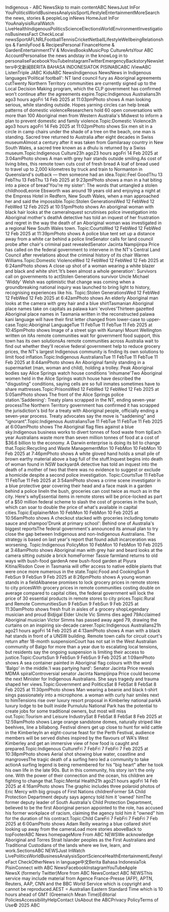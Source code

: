 Indigenous - ABC NewsSkip to main contentABC NewsJust InFor YouPoliticsWorldBusinessAnalysisSportLifestyleEntertainmentMoreSearch the news, stories & peopleLog inNews HomeJust InFor YouAnalysisRuralWatch LiveHealthIndigenousPoliticsScienceElectionsWorldEnvironmentInvestigationsBusinessFact CheckLocal newsSportAFLNRLFootballTennisCricketNetballLifestyleWellbeingRelationships & FamilyFood & RecipesPersonal FinanceHome & GardenEntertainmentTV & MoviesBooksMusicPop CultureArtsYour ABC AccountPersonalise the news andstay in the knowLog in to personaliseFacebookYouTubeInstagramTwitterEmergencyBackstoryNewsletters中文新闻BERITA BAHASA INDONESIATOK PISINABCABC iViewABC ListenTriple JABC KidsABC NewsIndigenous NewsNews in Indigenous languages'Political football': NT land council fury as Aboriginal agreements cutTwenty Northern Territory communities are currently signed up to the Local Decision Making program, which the CLP government has confirmed won’t continue after the agreements expire.Topic:Indigenous Australians3h ago3 hours agoFri 14 Feb 2025 at 11:03pmPhoto shows A man looking serious, while standing outside. Hopes yarning circles can help break patterns of domestic violenceResearchers hold 60 open conversations with more than 100 Aboriginal men from Western Australia's Midwest to inform a plan to prevent domestic and family violence.Topic:Domestic Violence3h ago3 hours agoFri 14 Feb 2025 at 11:02pmPhoto shows Six men sit in a circle in camp chairs under the shade of a tree on the beach, one man is standing. Sacred tree returned to Australia after eight decades in Swiss museumAlmost a century after it was taken from Gamilaraay country in New South Wales, a sacred tree known as a dhulu is returned by a Swiss museum.Topic:Indigenous Culture23h ago23 hours agoFri 14 Feb 2025 at 3:04amPhoto shows A man with grey hair stands outside smiling.As cost of living bites, this remote town cuts cost of fresh bread
A loaf of bread used to travel up to 2,000 kilometres by truck and train to Normanton in Queensland's outback — then someone had an idea.Topic:Feel GoodThu 13 FebThu 13 FebThu 13 Feb 2025 at 9:23pmPhoto shows a man in a hat biting into a piece of bread'You're my sister': The words that untangled a stolen childhoodLeonie Ebsworth was around 19 years old and enjoying a night at the Empress Hotel in Redfern, New South Wales, when a man approached her and said the impossible.Topic:Stolen GenerationsWed 12 FebWed 12 FebWed 12 Feb 2025 at 10:51pmPhoto shows An aboriginal woman with black hair looks at the cameraInquest scrutinises police investigation into Aboriginal mother's deathA detective has told an inquest of her frustration and regret in the way the death of an Aboriginal woman was investigated in a regional New South Wales town. Topic:CourtsWed 12 FebWed 12 FebWed 12 Feb 2025 at 11:39pmPhoto shows A police blue tent set up a distance away from a white car behind a police lineSenator calls for land council probe after chair's criminal past revealedSenator Jacinta Nampijinpa Price has called on the federal government to intervene in the NT's Central Land Council after revelations about the criminal history of its chair Warren Williams.Topic:Domestic ViolenceWed 12 FebWed 12 FebWed 12 Feb 2025 at 6:24amPhoto shows A close up shot of a woman wearing a white blazer and black and white shirt.'It’s been almost a whole generation': Survivors call on governments to actStolen Generations survivor Uncle Michael 'Widdy' Welsh was optimistic that change was coming when a groundbreaking national inquiry was launched to bring light to history, recognising experiences like his. Topic:Stolen GenerationsWed 12 FebWed 12 FebWed 12 Feb 2025 at 6:42amPhoto shows An elderly Aboriginal man looks at the camera with grey hair and a blue shirtTasmanian Aboriginal place names take on capitals as palawa kani 'evolves'Thirteen gazetted Aboriginal place names in Tasmania written in the reconstructed palawa kani language will have their first letter changed from lower-case to upper-case.Topic:Aboriginal LanguageTue 11 FebTue 11 FebTue 11 Feb 2025 at 10:45pmPhoto shows Image of a street sign with Kunanyi Mount Wellington written on itAs remote communities wait for government food support, this town has its own solutionsAs remote communities across Australia wait to find out whether they'll receive federal government help to reduce grocery prices, the NT's largest Indigenous community is finding its own solutions to limit food inflation.Topic:Indigenous AustraliansTue 11 FebTue 11 FebTue 11 Feb 2025 at 8:44amPhoto shows An Aboriginal family standing in a supermarket (man, woman and child), holding a trolley. Peak Aboriginal bodies say Alice Springs watch house conditions 'inhumane'Two Aboriginal women held in the Alice Springs watch house have described the "disgusting" conditions, saying cells are so full inmates sometimes have to share mattresses.Topic:PrisonsWed 12 FebWed 12 FebWed 12 Feb 2025 at 5:05amPhoto shows The front of the Alice Springs police station.'Saddening': Treaty plans scrapped in the NT, ending seven-year processThe Northern Territory government has confirmed it has scrapped the jurisdiction's bid for a treaty with Aboriginal people, officially ending a seven-year process. Treaty advocates say the move is "saddening" and "ignorant".Topic:Indigenous AustraliansTue 11 FebTue 11 FebTue 11 Feb 2025 at 6:00amPhoto shows The Aboriginal flag flies against a blue sky.Indigenous business works to divert tonnes of food waste from tipEach year Australians waste more than seven million tonnes of food at a cost of $36.6 billion to the economy. A Darwin enterprise is doing its bit to change that.Topic:Recycling and Waste ManagementMon 10 FebMon 10 FebMon 10 Feb 2025 at 7:46pmPhoto shows A white gloved hand holds a small pile of brown earthy material above a bag full of the stuff.Inquest begins into death of woman found in NSW backyardA detective has told an inquest into the death of a mother of two that there was no evidence to suggest or exclude a homicide despite a second police investigation. Topic:CourtsTue 11 FebTue 11 FebTue 11 Feb 2025 at 3:54amPhoto shows a crime scene investigator in a blue protective gear covering their head and a face mask in a garden behind a police lineIn the bush, groceries can cost twice as much as in the city. Here's whyEssential items in remote stores will be price-locked as part of a $50 million federal scheme to slash the cost of groceries in the bush, which can soar to double the price of what's available in capital cities.Topic:ExplainerMon 10 FebMon 10 FebMon 10 Feb 2025 at 10:56amPhoto shows A checkout stacked with groceries including tomato sauce and shampoo'Drunk at primary school': Behind one of Australia's biggest reportsThe federal government's announced its annual plan to try close the gap between Indigenous and non-Indigenous Australians. The strategy is based on last year's report that found adult incarceration was worsening. Topic:Indigenous PolicyMon 10 FebMon 10 FebMon 10 Feb 2025 at 3:48amPhoto shows Aboriginal man with grey hair and beard looks at the camera sitting outside a brick homeFormer Tassie farmland returns to old ways with bush-food gardenA new bush-food garden at Piyura Kitina/Risdon Cove in Tasmania will offer access to native edible plants that were once more numerous in the state.Topic:Food and CookingSun 9 FebSun 9 FebSun 9 Feb 2025 at 8:26pmPhoto shows A young woman stands in a fieldAlbanese promises to lock grocery prices in remote stores to city pricesWith grocery prices in remote communities costing double on average compared to capital cities, the federal government will lock the price of 30 essential products in remote stores to city prices.Topic:Rural and Remote CommunitiesSun 9 FebSun 9 FebSun 9 Feb 2025 at 11:30amPhoto shows fresh fruit in aisles of a grocery shopLegendary musician and proud Bidjigal Elder Uncle Vic Simms dies aged 79Acclaimed Aboriginal musician Victor Simms has passed away aged 79, drawing the curtains on an inspiring six-decade career.Topic:Indigenous Australians21h ago21 hours agoFri 14 Feb 2025 at 4:13amPhoto shows A man with a black hat stands in front of a UNSW building. Remote town calls for circuit court's return after 18-month suspensionCourt has not sat in the West Australian community of Balgo for more than a year due to escalating local tensions, but residents say the ongoing suspension is limiting their access to justice.Topic:CourtsSun 9 FebSun 9 FebSun 9 Feb 2025 at 1:09amPhoto shows A sea container painted in Aboriginal flag colours with the word 'Balgo' in the middle.'I was partying hard': Senator Jacinta Price reveals MDMA spiralControversial senator Jacinta Nampijinpa Price could become the next Minister for Indigenous Australians. She says tragedy and trauma shaped her views.Topic:Government and PoliticsSat 8 FebSat 8 FebSat 8 Feb 2025 at 11:30pmPhoto shows Man wearing a beanie and black t-shirt sings passionately into a microphone. a woman with curly hair smiles next to himTensions rise over luxury resort proposal in Kimberley national parkA luxury lodge to be built inside Purnululu National Park has the potential to create jobs for some traditional owners, but most will miss out.Topic:Tourism and Leisure IndustrySat 8 FebSat 8 FebSat 8 Feb 2025 at 12:59amPhoto shows Large orange sandstone domes, naturally striped like beehives, line a billabong.
Festival diners get up close to hunt for wild cattle in the KimberleyIn an eight-course feast for the Perth Festival, audience members will be served dishes inspired by the flavours of WA's West Kimberley and get an immersive view of how food is caught and prepared.Topic:Indigenous CultureFri 7 FebFri 7 FebFri 7 Feb 2025 at 10:38pmPhoto shows Aerial shot showing blue water, coastline and mangrovesThe tragic death of a surfing hero led a community to take actionA surfing legend is being remembered for his "big heart" after he took his own life in the late 90s. But in this community, his story isn't the only one. With the power of their connection and the ocean, his children are fighting to change that.Topic:Mental Health21h ago21 hours agoFri 14 Feb 2025 at 4:16amPhoto shows The graphic includes three polaroid photos of Eric Mercy with big groups of First Nations childrenFormer SA Child Protection Department deputy says agency told him it 'owned' himThe former deputy leader of South Australia's Child Protection Department, believed to be the first Aboriginal person appointed to the role, has accused his former workplace of racism, claiming the agency told him it "owned" him for the duration of his contract.Topic:Child CareFri 7 FebFri 7 FebFri 7 Feb 2025 at 6:00amPhoto shows Adam Reilly wearing a blue collared shirt looking up away from the cameraLoad more stories aboveBack to topFooterABC News homepageMore From ABC NEWSWe acknowledge Aboriginal and Torres Strait Islander peoples as the First Australians and Traditional Custodians of the lands where we live, learn, and work.SectionsABC NEWSJust InWatch LivePoliticsWorldBusinessAnalysisSportScienceHealthEntertainmentLifestyleFact CheckOtherNews in language中文Berita Bahasa IndonesiaTok PisinConnect with ABC NewsFacebookInstagramYouTubeApple NewsX (formerly Twitter)More from ABC NewsContact ABC NEWSThis service may include material from Agence France-Presse (AFP), APTN, Reuters, AAP, CNN and the BBC World Service which is copyright and cannot be reproduced.AEST = Australian Eastern Standard Time which is 10 hours ahead of GMT (Greenwich Mean Time)Editorial PoliciesAccessibilityHelpContact UsAbout the ABCPrivacy PolicyTerms of Use© 2025 ABC